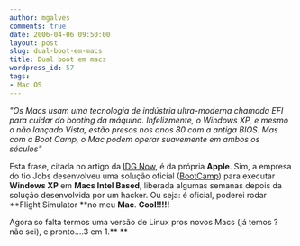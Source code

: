 ```yaml
---
author: mgalves
comments: true
date: 2006-04-06 09:50:00
layout: post
slug: dual-boot-em-macs
title: Dual boot em macs
wordpress_id: 57
tags:
- Mac OS
---
```


_"Os Macs usam uma tecnologia de indústria ultra-moderna chamada EFI para cuidar do booting da máquina. Infelizmente, o Windows XP, e mesmo o não lançado Vista, estão presos nos anos 80 com a antiga BIOS. Mas com o Boot Camp, o Mac podem operar suavemente em ambos os séculos"_

Esta frase, citada no artigo da [IDG Now](http://idgnow.uol.com.br/computacao_pessoal/2006/04/05/idgnoticia.2006-04-05.3258702610/IDGNoticia_view), é da própria **Apple**. Sim, a empresa do tio Jobs desenvolveu uma solução oficial ([BootCamp](http://www.apple.com/macosx/bootcamp/)) para executar **Windows XP** em **Macs Intel Based**, liberada algumas semanas depois da solução desenvolvida por um hacker. Ou seja: é oficial, poderei rodar **Flight Simulator **no meu **Mac**. **Cool!!!!!**

Agora so falta termos uma versão de Linux pros novos Macs (já temos ? não sei), e pronto....3 em 1.**
**
